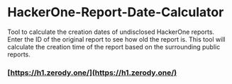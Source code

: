# HackerOne-Report-Date-Calculator
Tool to calculate the creation dates of undisclosed HackerOne reports. Enter the ID of the original report to see how old the report is. This tool will calculate the creation time of the report based on the surrounding public reports.

### [https://h1.zerody.one/](https://h1.zerody.one/)
